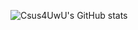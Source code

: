 ![Csus4UwU's GitHub stats](https://github-readme-stats.vercel.app/api?username=Csus4UwU)

<!---
Csus4UwU/Csus4UwU is a ✨ special ✨ repository because its `README.md` (this file) appears on your GitHub profile.
You can click the Preview link to take a look at your changes.
--->
